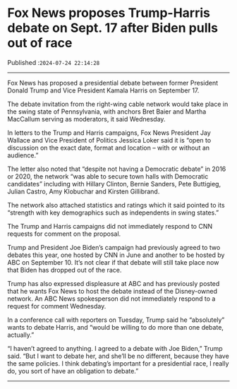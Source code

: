 # Fox News proposes Trump-Harris debate on Sept. 17 after Biden pulls out of race

Published :`2024-07-24 22:14:28`

---

Fox News has proposed a presidential debate between former President Donald Trump and Vice President Kamala Harris on September 17.

The debate invitation from the right-wing cable network would take place in the swing state of Pennsylvania, with anchors Bret Baier and Martha MacCallum serving as moderators, it said Wednesday.

In letters to the Trump and Harris campaigns, Fox News President Jay Wallace and Vice President of Politics Jessica Loker said it is “open to discussion on the exact date, format and location – with or without an audience.”

The letter also noted that “despite not having a Democratic debate” in 2016 or 2020, the network “was able to secure town halls with Democratic candidates” including with Hillary Clinton, Bernie Sanders, Pete Buttigieg, Julian Castro, Amy Klobuchar and Kirsten Gillibrand.

The network also attached statistics and ratings which it said pointed to its “strength with key demographics such as independents in swing states.”

The Trump and Harris campaigns did not immediately respond to CNN requests for comment on the proposal.

Trump and President Joe Biden’s campaign had previously agreed to two debates this year, one hosted by CNN in June and another to be hosted by ABC on September 10. It’s not clear if that debate will still take place now that Biden has dropped out of the race.

Trump has also expressed displeasure at ABC and has previously posted that he wants Fox News to host the debate instead of the Disney-owned network. An ABC News spokesperson did not immediately respond to a request for comment Wednesday.

In a conference call with reporters on Tuesday, Trump said he “absolutely” wants to debate Harris, and “would be willing to do more than one debate, actually.”

“I haven’t agreed to anything. I agreed to a debate with Joe Biden,” Trump said. “But I want to debate her, and she’ll be no different, because they have the same policies. I think debating’s important for a presidential race, I really do, you sort of have an obligation to debate.”

---

